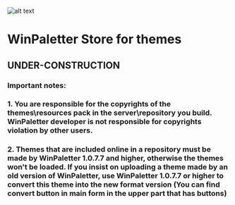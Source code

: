 ![alt text](https://github.com/Abdelrhman-AK/WinPaletter-Store/blob/main/128.png?raw=true) 
# WinPaletter Store for themes
UNDER-CONSTRUCTION
---
### Important notes:
### 1. You are responsible for the copyrights of the themes\resources pack in the server\repository you build. WinPaletter developer is not responsible for copyrights violation by other users.
### 2. Themes that are included online in a repository must be made by WinPaletter 1.0.7.7 and higher, otherwise the themes won't be loaded. If you insist on uploading a theme made by an old version of WinPaletter, use WinPaletter 1.0.7.7 or higher to convert this theme into the new format version (You can find convert button in main form in the upper part that has buttons)
